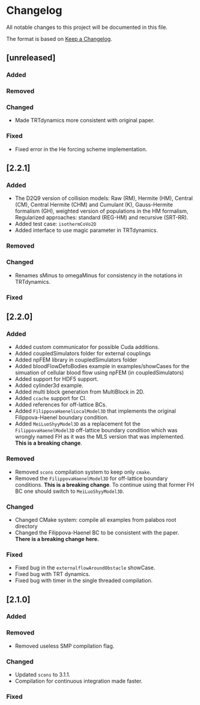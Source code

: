 # Changelog

All notable changes to this project will be documented in this file.

The format is based on [Keep a Changelog](http://keepachangelog.com/en/1.0.0/).

## [unreleased]

### Added

### Removed

### Changed

* Made TRTdynamics more consistent with original paper.

### Fixed

* Fixed error in the He forcing scheme implementation.

## [2.2.1]

### Added

* The D2Q9 version of collision models: Raw (RM), Hermite (HM), Central (CM), Central Hermite (CHM) and Cumulant (K),  Gauss-Hermite formalism (GH), weighted version of populations in the HM formalism,  Regularized approaches: standard (REG-HM) and recursive (SRT-RR).
* Added test case: `isothermCoVo2D`
* Added interface to use magic parameter in TRTdynamics.

### Removed

### Changed

* Renames sMinus to omegaMinus for consistency in the notations in TRTdynamics.

### Fixed

## [2.2.0]

### Added

  * Added custom communicator for possible Cuda additions.
  * Added coupledSimulators folder for external couplings
  * Added npFEM library in coupledSimulators folder
  * Added bloodFlowDefoBodies example in examples/showCases for the simuation of cellular blood flow using npFEM (in coupledSimulators)
  * Added support for HDF5 support.
  * Added cylinder3d example.
  * Added multi block generation from MultiBlock in 2D.
  * Added `ccache` support for CI.
  * Added references for off-lattice BCs.
  * Added `FilippovaHaenelLocalModel3D` that implements the original Filippova-Haenel boundary condition.
  * Added `MeiLuoShyyModel3D` as a replacement fot the `FilippovaHaenelModel3D` off-lattice boundary condition which was wrongly named FH as it was the MLS version that was implemented. **This is a breaking change**.

### Removed

  * Removed `scons` compilation system to keep only `cmake`.
  * Removed the `FilippovaHaenelModel3D` for off-lattice boundary conditions. **This is a breaking change**. To continue using that former FH BC one should switch to `MeiLuoShyyModel3D`.

### Changed

  * Changed CMake system: compile all examples from palabos root directory
  * Changed the Filippova-Haenel BC to be consistent with the paper. **There is a breaking change here.**

### Fixed

  * Fixed bug in the `externalflowAroundObstacle` showCase.
  * Fixed bug with TRT dynamics.
  * Fixed bug with timer in the single threaded compilation.

## [2.1.0]

### Added

### Removed

  * Removed useless SMP compilation flag.

### Changed

  * Updated `scons` to 3.1.1.
  * Compilation for continuous integration made faster.

### Fixed



